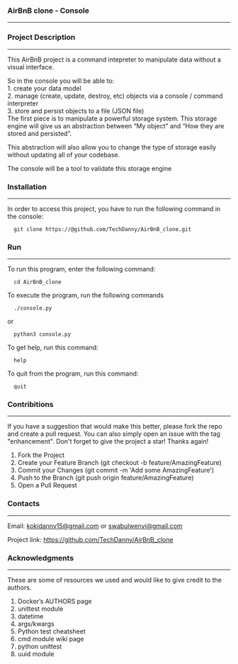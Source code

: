 ### AirBnB clone - Console
----------------------------------------------------------------------------------------------------
### Project Description
----------------------------------------------------------------------------------------------------
This AirBnB project is a command intepreter to manipulate data without a visual interface.

So in the console you will be able to:  
        1. create your data model  
        2. manage (create, update, destroy, etc) objects via a console / command interpreter  
        3. store and persist objects to a file (JSON file)  
The first piece is to manipulate a powerful storage system. This storage engine will give us an abstraction between “My object” and “How they are stored and persisted”.

This abstraction will also allow you to change the type of storage easily without updating all of your codebase.

The console will be a tool to validate this storage engine

### Installation
---------------------------------------------------------------------------------------------------
In order to access this project, you have to run the following command in the console:

```shell
  git clone https://@github.com/TechDanny/AirBnB_clone.git
```

### Run
----------------------------------------------------------------------------------------------------
To run this program, enter the following command:

```shell
  cd AirBnB_clone
```

To execute the program, run the following commands

```shell
  ./console.py
```
or

```shell
  python3 console.py
```

To get help, run this command:

```shell
  help
```

To quit from the program, run this command:

```shell
  quit
```

### Contribitions
---------------------------------------------------------------------------------------
If you have a suggestion that would make this better, please fork the repo and create a pull request. You can also simply open an issue with the tag "enhancement". Don't forget to give the project a star! Thanks again!

1. Fork the Project
2. Create your Feature Branch (git checkout -b feature/AmazingFeature)
3. Commit your Changes (git commit -m 'Add some AmazingFeature')
4. Push to the Branch (git push origin feature/AmazingFeature)
5. Open a Pull Request


### Contacts
----------------------------------------------------------------------------------------------
Email: kokidanny15@gmail.com  or  swabulwenyi@gmail.com

Project link: https://github.com/TechDanny/AirBnB_clone


### Acknowledgments
------------------------------------------------------------------
These are some of resources we used and would like to give credit to the authors.

1. Docker’s AUTHORS page
2. unittest module
3. datetime
4. args/kwargs
5. Python test cheatsheet
6. cmd module wiki page
7. python unittest
8. uuid module
 
